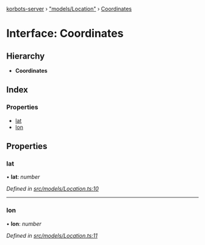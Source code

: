 [korbots-server](../README.md) › ["models/Location"](../modules/_models_location_.md) › [Coordinates](_models_location_.coordinates.md)

# Interface: Coordinates

## Hierarchy

* **Coordinates**

## Index

### Properties

* [lat](_models_location_.coordinates.md#lat)
* [lon](_models_location_.coordinates.md#lon)

## Properties

###  lat

• **lat**: *number*

*Defined in [src/models/Location.ts:10](https://github.com/Xisabla/Korbots/blob/84c1655/server/src/models/Location.ts#L10)*

___

###  lon

• **lon**: *number*

*Defined in [src/models/Location.ts:11](https://github.com/Xisabla/Korbots/blob/84c1655/server/src/models/Location.ts#L11)*
